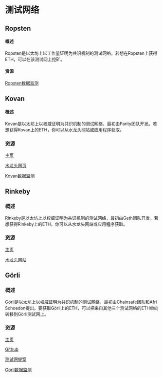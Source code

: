 # 测试网络

## Ropsten

#### 概述

Ropsten是以太坊上以工作量证明为共识机制的测试网络。若想在Ropsten上获得ETH，可以在该测试网上挖矿。

#### 资源

[Ropsten数据监测](https://ropsten-stats.parity.io/)

## Kovan

#### 概述

Kovan是以太坊上以权威证明为共识机制的测试网络，最初由Parity团队开发。若想获得Kovan上的ETH，你可以从水龙头网站或应用程序获取。

### 资源

[主页](https://kovan-testnet.github.io/website/)

[水龙头网页](https://faucet.kovan.network/)

[Kovan数据监测](https://kovan-stats.parity.io/)

## Rinkeby

### 概述

Rinkeby是以太坊上以权威证明为共识机制的测试网络，最初由Geth团队开发。若想获得Rinkeby上的ETH，你可以从水龙头网站或应用程序获取。

### 资源

[主页](https://www.rinkeby.io/#stats)

[水龙头网站](https://faucet.rinkeby.io/)

## Görli

### 概述

Görli是以太坊上以权威证明为共识机制的测试网络，最初由Chainsafe团队和Afri Schoedon提出。要获取Görli上的ETH，可以把来自其他三个测试网络的ETH单向转移到Görli测试网上。

### 资源

[主页](https://goerli.net/)

[Github](https://github.com/goerli/testnet)

[测试网提案](https://dev.to/5chdn/the-grli-testnet-proposal---a-call-for-participation-58pf)

[Görli数据监测](https://stats.goerli.net/)



